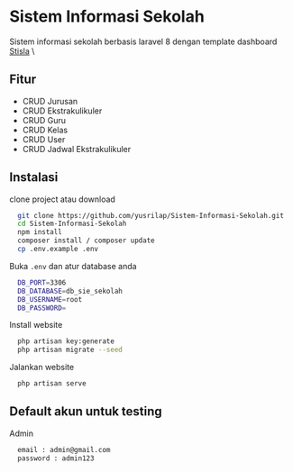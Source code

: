 # Sistem Informasi Sekolah

Sistem informasi sekolah berbasis laravel 8 dengan template dashboard
[Stisla](https://getstisla.com/)
\

## Fitur

-   CRUD Jurusan
-   CRUD Ekstrakulikuler
-   CRUD Guru
-   CRUD Kelas
-   CRUD User
-   CRUD Jadwal Ekstrakulikuler

## Instalasi

clone project atau download

```bash
  git clone https://github.com/yusrilap/Sistem-Informasi-Sekolah.git
  cd Sistem-Informasi-Sekolah
  npm install
  composer install / composer update
  cp .env.example .env
```

Buka `.env` dan atur database anda

```bash
  DB_PORT=3306
  DB_DATABASE=db_sie_sekolah
  DB_USERNAME=root
  DB_PASSWORD=
```

Install website

```bash
  php artisan key:generate
  php artisan migrate --seed
```

Jalankan website

```bash
  php artisan serve
```

## Default akun untuk testing

Admin

```bash
  email : admin@gmail.com
  password : admin123
```
